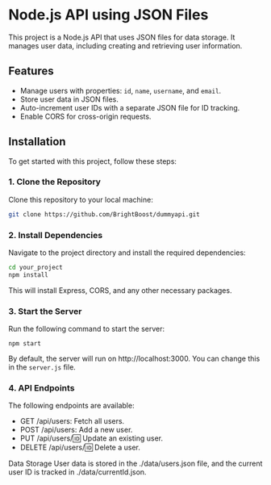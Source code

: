 # Node.js API using JSON Files

This project is a Node.js API that uses JSON files for data storage. It manages user data, including creating and retrieving user information. 

## Features

- Manage users with properties: `id`, `name`, `username`, and `email`.
- Store user data in JSON files.
- Auto-increment user IDs with a separate JSON file for ID tracking.
- Enable CORS for cross-origin requests.

## Installation

To get started with this project, follow these steps:

### 1. Clone the Repository

Clone this repository to your local machine:

```bash
git clone https://github.com/BrightBoost/dummyapi.git
``` 

### 2. Install Dependencies
Navigate to the project directory and install the required dependencies:

```bash
cd your_project
npm install
``` 
This will install Express, CORS, and any other necessary packages.

### 3. Start the Server
Run the following command to start the server:

```
npm start
``` 

By default, the server will run on http://localhost:3000. You can change this in the `server.js` file.

### 4. API Endpoints
The following endpoints are available:

- GET /api/users: Fetch all users.
- POST /api/users: Add a new user.
- PUT /api/users/:id: Update an existing user.
- DELETE /api/users/:id: Delete a user.

Data Storage
User data is stored in the ./data/users.json file, and the current user ID is tracked in ./data/currentId.json.